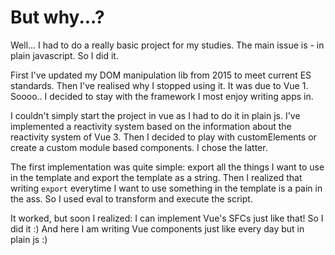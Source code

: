 # But why...?
Well... I had to do a really basic project for my studies. The main issue is - in plain javascript. So I did it. 

First I've updated my DOM manipulation lib from 2015 to meet current ES standards. Then I've realised why I stopped using it. It was due to Vue 1. Soooo.. I decided to stay with the framework I most enjoy writing apps in.

I couldn't simply start the project in vue as I had to do it in plain js. I've implemented a reactivity system based on the information about the reactivity system of Vue 3. Then I decided to play with customElements or create a custom module based components. I chose the latter. 

The first implementation was quite simple: export all the things I want to use in the template and export the template as a string. Then I realized that writing `export` everytime I want to use something in the template is a pain in the ass. So I used eval to transform and execute the script.

It worked, but soon I realized: I can implement Vue's SFCs just like that! So I did it :) And here I am writing Vue components just like every day but in plain js :)
